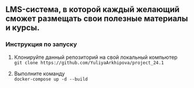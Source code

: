 ## LMS-система, в которой каждый желающий сможет размещать свои полезные материалы и курсы.

### Инструкция по запуску
1. Клонируйте данный репозиторий на свой локальный компьютер   
`git clone https://github.com/YuliyaArkhipova/project_24.1`

2. Выполните команду   
 `docker-compose up -d --build`
